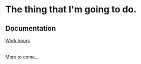 # The thing that I'm going to do.

## Documentation
[Work hours](https://github.com/SirVeggie/otm-harjoitustyo/blob/master/tuntikirjanpito.md)\
\
\
More to come...
